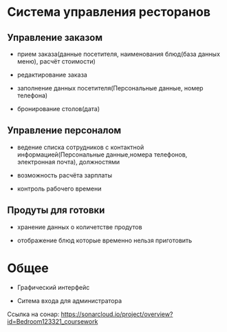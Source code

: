 # Система управления ресторанов

## Управление заказом
- прием заказа(данные посетителя, наименования блюд(база данных меню), расчёт стоимости)

- редактирование заказа

- заполнение данных посетителя(Персональные данные, номер телефона)

- бронирование столов(дата)
 
## Управление персоналом
- ведение списка сотрудников с контактной информацией(Персональные данные,номера телефонов, электронная почта), должностями

- возможность расчёта зарплаты

- контроль рабочего времени

## Продуты для готовки 
- хранение данных о количетстве продутов
  
- отображение блюд которые временно нельзя приготовить

# Общее

- Графический интерфейс

- Ситема входа для администратора 

Ссылка на сонар:
https://sonarcloud.io/project/overview?id=Bedroom123321_coursework
